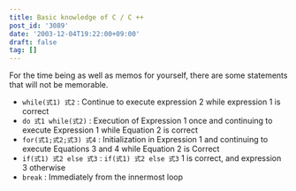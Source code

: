 ```yaml
---
title: Basic knowledge of C / C ++
post_id: '3089'
date: '2003-12-04T19:22:00+09:00'
draft: false
tag: []
---
```


For the time being as well as memos for yourself, there are some statements that will not be memorable.

*   `while(式1) 式2` : Continue to execute expression 2 while expression 1 is correct
*   `do 式1 while(式2)` : Execution of Expression 1 once and continuing to execute Expression 1 while Equation 2 is correct
*   `for(式1;式2;式3) 式4` : Initialization in Expression 1 and continuing to execute Equations 3 and 4 while Equation 2 is Correct
*   `if(式1) 式2 else 式3` : `if(式1) 式2 else 式3` 1 is correct, and expression 3 otherwise
*   `break` : Immediately from the innermost loop